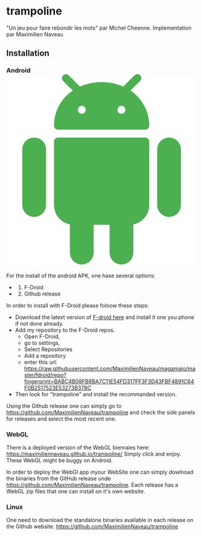 # trampoline

"Un jeu pour faire rebondir les mots" par Michel Cheenne.
Implementation par Maximilien Naveau

## Installation

### Android ![Alt Text](doc/icons/android.png)

For the install of the android APK, one hase several options:
- 1. F-Droid
- 2. Github release

In order to install with F-Droid please foloow these steps:
- Download the latext version of [F-droid here](https://f-droid.org/fr/) and install it one you phone if not done already.
- Add my repository to the F-Droid repos.
    - Open F-Droid,
    - go to settings,
    - Select Repositories
    - Add a repository
    - enter this url: https://raw.githubusercontent.com/MaximilienNaveau/magamajo/master/fdroid/repo?fingerprint=BABC4B08FB8BA7C11E54FD317FF3F3D43FBF4891C64F0B2517523E53273B37BC
- Then look for "trampoline" and install the recommanded version.

Using the Github release one can simply go to https://github.com/MaximilienNaveau/trampoline and check the side panels for releases and select the most recent one.

### WebGL

There is a deployed version of the WebGL bienraies here:
https://maximiliennaveau.github.io/trampoline/
Simply click and enjoy. These WebGL might be buggy on Android.

In order to deploy the WebGl app inyour WebSite one can simply dowlnoad the binaries from the GitHub release unde https://github.com/MaximilienNaveau/trampoline. Each release has a WebGL zip files that one can install on it's own website.

### Linux

One need to download the standalone binaries available in each release on the Github website.
https://github.com/MaximilienNaveau/trampoline
